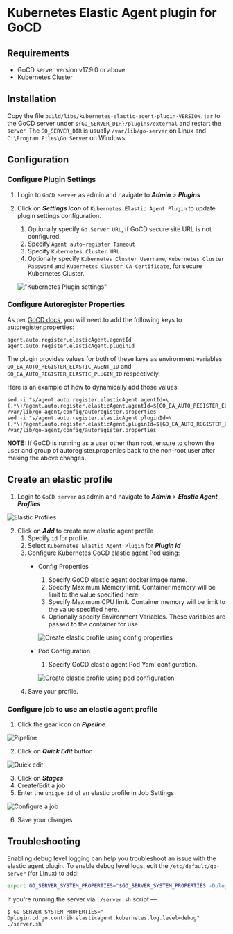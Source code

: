 # Kubernetes Elastic Agent plugin for GoCD

## Requirements

* GoCD server version v17.9.0 or above
* Kubernetes Cluster

## Installation

Copy the file `build/libs/kubernetes-elastic-agent-plugin-VERSION.jar` to the GoCD server under `${GO_SERVER_DIR}/plugins/external` 
and restart the server. The `GO_SERVER_DIR` is usually `/var/lib/go-server` on Linux and `C:\Program Files\Go Server` 
on Windows.

## Configuration

### Configure Plugin Settings

1. Login to `GoCD server` as admin and navigate to **_Admin_** _>_ **_Plugins_**
2. Click on **_Settings icon_** of `Kubernetes Elastic Agent Plugin` to update plugin settings configuration.
    1. Optionally specify `Go Server URL`, if GoCD secure site URL is not configured.
    2. Specify `Agent auto-register Timeout`
    3. Specify `Kubernetes Cluster URL`.
    4. Optionally specify `Kubernetes Cluster Username`, `Kubernetes Cluster Password` and `Kubernetes Cluster CA Certificate`, for secure Kubernetes Cluster.

    !["Kubernetes Plugin settings"][1]

### Configure Autoregister Properties

As per [GoCD docs](https://docs.gocd.org/current/advanced_usage/agent_auto_register.html), you will need to add the following keys to autoregister.properties:

    agent.auto.register.elasticAgent.agentId
    agent.auto.register.elasticAgent.pluginId

The plugin provides values for both of these keys as environment variables ``GO_EA_AUTO_REGISTER_ELASTIC_AGENT_ID`` and ``GO_EA_AUTO_REGISTER_ELASTIC_PLUGIN_ID`` respectively.

Here is an example of how to dynamically add those values:

    sed -i "s/agent.auto.register.elasticAgent.agentId=\(.*\)/agent.auto.register.elasticAgent.agentId=${GO_EA_AUTO_REGISTER_ELASTIC_AGENT_ID}/g" /var/lib/go-agent/config/autoregister.properties
    sed -i "s/agent.auto.register.elasticAgent.pluginId=\(.*\)/agent.auto.register.elasticAgent.pluginId=${GO_EA_AUTO_REGISTER_ELASTIC_PLUGIN_ID}/g" /var/lib/go-agent/config/autoregister.properties

**NOTE:** If GoCD is running as a user other than root, ensure to chown the user and group of autoregister.properties back to the non-root user after making the above changes.

## Create an elastic profile

1. Login to `GoCD server` as admin and navigate to **_Admin_** _>_ **_Elastic Agent Profiles_**

![Elastic Profiles][2]

2. Click on **_Add_** to create new elastic agent profile
    1. Specify `id` for profile.
    2. Select `Kubernetes Elastic Agent Plugin` for **_Plugin id_**
    3. Configure Kubernetes GoCD elastic agent Pod using:
       - Config Properties
            1. Specify GoCD elastic agent docker image name.
            2. Specify Maximum Memory limit. Container memory will be limit to the value specified here.
            3. Specify Maximum CPU limit. Container memory will be limit to the value specified here.
            4. Optionally specify Environment Variables. These variables are passed to the container for use.
            
            ![Create elastic profile using config properties][3]

        - Pod Configuration
            1. Specify GoCD elastic agent Pod Yaml configuration.
            
            ![Create elastic profile using pod configuration][4]
    4. Save your profile.
    
    

### Configure job to use an elastic agent profile

1. Click the gear icon on **_Pipeline_**

![Pipeline][5]

2. Click on **_Quick Edit_** button

![Quick edit][6]

3. Click on **_Stages_**
4. Create/Edit a job
5. Enter the `unique id` of an elastic profile in Job Settings

![Configure a job][7]

6. Save your changes

## Troubleshooting

Enabling debug level logging can help you troubleshoot an issue with the elastic agent plugin. To enable debug level logs, edit the `/etc/default/go-server` (for Linux) to add:

```bash
export GO_SERVER_SYSTEM_PROPERTIES="$GO_SERVER_SYSTEM_PROPERTIES -Dplugin.cd.go.contrib.elasticagent.kubernetes.log.level=debug"
```

If you're running the server via `./server.sh` script —

```
$ GO_SERVER_SYSTEM_PROPERTIES="-Dplugin.cd.go.contrib.elasticagent.kubernetes.log.level=debug" ./server.sh
```


[1]: images/plugin-settings.png     "Kubernetes Plugin settings"
[2]: images/profiles-page.png  "Elastic profiles"
[3]: images/profile.png "Create elastic profile using config properties"
[4]: images/profile-with-pod-yaml.png "Create elastic profile using pod configuration"
[5]: images/pipeline.png  "Pipeline"
[6]: images/quick-edit.png  "Quick edit"
[7]: images/configure-job.png  "Configure a job"
